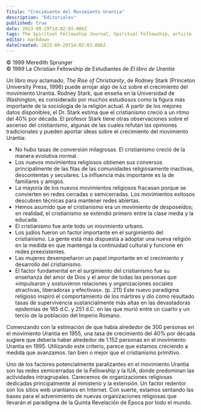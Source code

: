 ```yaml
---
Título: "Crecimiento del Movimiento Urantia"
description: "Editoriales"
published: true
date: 2023-09-29T14:02:03.086Z
tags: The Spiritual Fellowship Journal, Spiritual Fellowship, article
editor: markdown
dateCreated: 2023-09-29T14:02:03.086Z
---
```


<p class="v-card v-sheet theme--light grey lighten-3 px-2">© 1999 Meredith Sprunger<br>© 1999 La Christian Fellowship de Estudiantes de <i>El libro de Urantia</i></p>


Un libro muy aclamado, _The Rise of Christianity_, de Rodney Stark (Princeton University Press, 1996) puede arrojar algo de luz sobre el crecimiento del movimiento Urantia. Rodney Stark, que enseña en la Universidad de Washington, es considerado por muchos estudiosos como la figura más importante de la sociología de la religión actual. A partir de los mejores datos disponibles, el Dr. Stark estima que el cristianismo creció a un ritmo del 40% por década. El profesor Stark tiene otras observaciones sobre el ascenso del cristianismo, algunas de las cuales refutan las opiniones tradicionales y pueden aportar ideas sobre el crecimiento del movimiento Urantia:

- No hubo tasas de conversión milagrosas. El cristianismo creció de la manera evolutiva normal.
- Los nuevos movimientos religiosos obtienen sus conversos principalmente de las filas de las comunidades religiosamente inactivas, descontentas y seculares. La influencia más importante es la de familiares y amigos.
- La mayoría de los nuevos movimientos religiosos fracasan porque se convierten en redes cerradas o semicerradas. Los movimientos exitosos descubren técnicas para mantener redes abiertas.
- Hemos asumido que el cristianismo era un movimiento de desposeídos; en realidad, el cristianismo se extendió primero entre la clase media y la educada.
- El cristianismo fue ante todo un movimiento urbano.
- Los judíos fueron un factor importante en el surgimiento del cristianismo. La gente está más dispuesta a adoptar una nueva religión en la medida en que mantenga la continuidad cultural y funcione en redes preexistentes.
- Las mujeres desempeñaron un papel importante en el crecimiento y desarrollo del cristianismo.
- El factor fundamental en el surgimiento del cristianismo fue su enseñanza del amor de Dios y el amor de todas las personas que «impulsaron y sostuvieron relaciones y organizaciones sociales atractivas, liberadoras y efectivas». (p. 211) Este nuevo paradigma religioso inspiró el comportamiento de los mártires y dio como resultado tasas de supervivencia sustancialmente más altas en las devastadoras epidemias de 165 d.C. y 251 d.C. en las que murió entre un cuarto y un tercio de la población del Imperio Romano.

Comenzando con la estimación de que había alrededor de 300 personas en el movimiento Urantia en 1955, una tasa de crecimiento del 40% por década sugiere que debería haber alrededor de 1.152 personas en el movimiento Urantia en 1995. Utilizando este criterio, parece que estamos creciendo a medida que avanzamos. tan bien o mejor que el cristianismo primitivo.

Uno de los factores potencialmente paralizantes en el movimiento Urantia son las redes semicerradas de la Fellowship y la IUA, donde predominan las actividades intragrupales. Carecemos de organizaciones religiosas dedicadas principalmente al ministerio y la extensión. Un factor redentor son los sitios web urantianos en Internet. Con suerte, estamos sentando las bases para el advenimiento de nuevas organizaciones religiosas que llevarán el paradigma de la Quinta Revelación de Época por todo el mundo.



